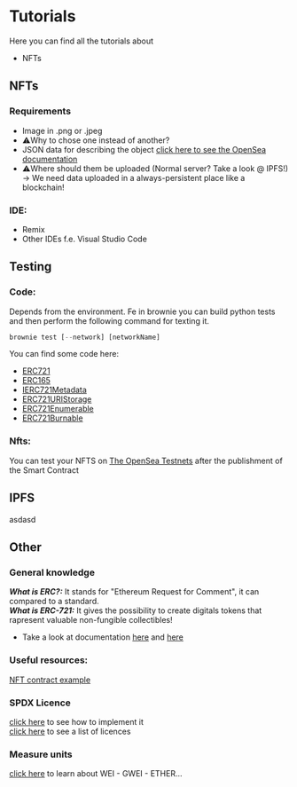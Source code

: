 # Tutorials
Here you can find all the tutorials about
- NFTs
## NFTs
### Requirements
- Image in .png or .jpeg
- ⚠️Why to chose one instead of another?
- JSON data for describing the object [click here to see the OpenSea documentation](https://docs.opensea.io/docs/metadata-standards)
- ⚠️Where should them be uploaded (Normal server? Take a look @ IPFS!) -> We need data uploaded in a always-persistent place like a blockchain!
### IDE:
- Remix
- Other IDEs f.e. Visual Studio Code
## Testing
### Code:
Depends from the environment. Fe in brownie you can build python tests and then perform the following command for texting it.
```python
brownie test [--network] [networkName]
```
You can find some code here:
- [ERC721](https://github.com/OpenZeppelin/openzeppelin-contracts/blob/master/contracts/token/ERC721/ERC721.sol)
- [ERC165](https://github.com/OpenZeppelin/openzeppelin-contracts/blob/master/contracts/utils/introspection/ERC165.sol)
- [IERC721Metadata](https://github.com/OpenZeppelin/openzeppelin-contracts/blob/master/contracts/token/ERC721/extensions/IERC721Metadata.sol)
- [ERC721URIStorage](https://github.com/OpenZeppelin/openzeppelin-contracts/blob/master/contracts/token/ERC721/extensions/ERC721URIStorage.sol) 
- [ERC721Enumerable](https://github.com/OpenZeppelin/openzeppelin-contracts/blob/master/contracts/token/ERC721/extensions/ERC721Enumerable.sol)
- [ERC721Burnable](https://github.com/OpenZeppelin/openzeppelin-contracts/blob/master/contracts/token/ERC721/extensions/ERC721Burnable.sol)

### Nfts:
You can test your NFTS on [The OpenSea Testnets](https://testnets.opensea.io/) after the publishment of the Smart Contract

## IPFS
asdasd

## Other
### General knowledge
___What is ERC?:___ It stands for "Ethereum Request for Comment", it can compared to a standard.<br>
___What is ERC-721:___ It gives the possibility to create digitals tokens that rapresent valuable non-fungible collectibles!<br>
-  Take a look at documentation [here](https://docs.openzeppelin.com/contracts/3.x/api/token/erc721#IERC721-balanceOf-address-) and [here](https://eips.ethereum.org/EIPS/eip-721)

### Useful resources: 
[NFT contract example](https://github.com/HashLips/hashlips_nft_contract)

### SPDX Licence
[click here](https://forum.openzeppelin.com/t/solidity-0-6-8-introduces-spdx-license-identifiers/2859) to see how to implement it <br>
[click here](https://spdx.org/licenses/) to see a list of licences

 ### Measure units
 [click here](https://www.investopedia.com/terms/w/wei.asp#:~:text=Wei%20is%20the%20smallest%20denomination,one%20quintillionth%20of%20an%20ether) to learn about WEI - GWEI - ETHER...
